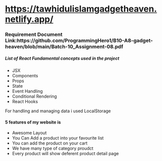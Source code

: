 ## <h1>https://tawhidulislamgadgetheaven.netlify.app/</h1>

<h3>Requirement Document Link:https://github.com/ProgrammingHero1/B10-A8-gadget-heaven/blob/main/Batch-10_Assignment-08.pdf</h3>

<h5>List of React Fundamental concepts used in the project</h5>
<ul>
    <li>JSX</li>
    <li>Components</li>
    <li>Props </li>
    <li>State</li>
    <li>Event Handling</li>
    <li>Conditional Rendering</li>
    <li>React Hooks</li>
</ul>

<p>For handling and managing data i used LocalStorage</p>

<h4>5 features of my website is </h4>
<ul>
    <li>Awesome Layout</li>
    <li>You Can Add a product into your favourite list</li>
    <li>You can add the product on your cart </li>
    <li>We have many type of category proudct</li>
    <li>Every product will show deferent product detail page</li>
</ul>